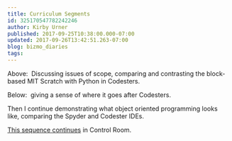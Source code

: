 ```yaml
---
title: Curriculum Segments
id: 325170547782242246
author: Kirby Urner
published: 2017-09-25T10:38:00.000-07:00
updated: 2017-09-26T13:42:51.263-07:00
blog: bizmo_diaries
tags: 
---
```


Above:  Discussing issues of scope, comparing and contrasting the block-based MIT Scratch with Python in Codesters.

Below:  giving a sense of where it goes after Codesters.

Then I continue demonstrating what object oriented programming looks like, comparing the Spyder and Codester IDEs.

[This sequence continues](http://controlroom.blogspot.com/2017/09/newest-youtubes.html) in Control Room.